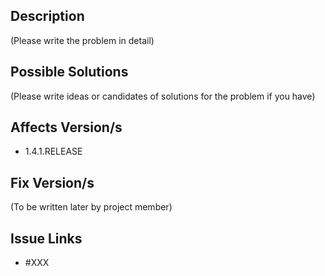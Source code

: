 ## Description
(Please write the problem in detail)

## Possible Solutions
(Please write ideas or candidates of solutions for the problem if you have)

## Affects Version/s
- 1.4.1.RELEASE

## Fix Version/s
(To be written later by project member)

## Issue Links
- #XXX